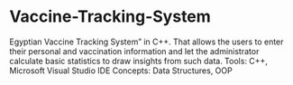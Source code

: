 # Vaccine-Tracking-System
Egyptian Vaccine Tracking System” in C++. That allows the users to enter their personal and vaccination information and let the administrator calculate basic statistics to draw insights from such data.
 Tools: C++, Microsoft Visual Studio IDE 
 Concepts: Data Structures, OOP
